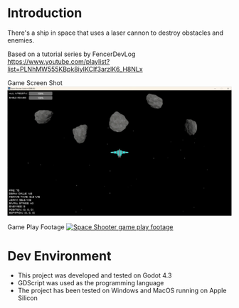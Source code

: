 # Introduction
There's a ship in space that uses a laser cannon to destroy obstacles and enemies.

Based on a tutorial series by FencerDevLog https://www.youtube.com/playlist?list=PLNhMW555KBpk8iyIKCIf3arzlK6_H8NLx

Game Screen Shot
![Game Screenshot](/images/game_screenshot.png?raw=true "Game Screenshot")

Game Play Footage
[![Space Shooter game play footage](https://img.youtube.com/vi/Jhe78JcGbwk/0.jpg)](https://www.youtube.com/watch?v=Jhe78JcGbwk)

# Dev Environment
- This project was developed and tested on Godot 4.3
- GDScript was used as the programming language
- The project has been tested on Windows and MacOS running on Apple Silicon
